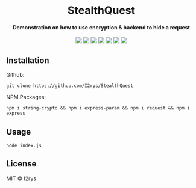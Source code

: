 
<h1 align="center">StealthQuest</h1>
<h4 align="center">Demonstration on how to use encryption & backend to hide a request</h4>
<p align="center">
	<a href="https://github.com/I2rys/StealthQuest/blob/main/LICENSE"><img src="https://img.shields.io/github/license/I2rys/StealthQuest?style=flat-square"></img></a>
	<a href="https://github.com/I2rys/StealthQuest"><img src="https://bettercodehub.com/edge/badge/I2rys/StealthQuest?branch=main"></a>
	<a href="https://github.com/I2rys/StealthQuest/issues"><img src="https://img.shields.io/github/issues/I2rys/StealthQuest.svg"></img></a>
	<a href="https://github.com/I2rys/StealthQuest"><img src="https://img.shields.io/badge/version-1.0.0-orange"></img></a>
	<a href="https://nodejs.org/"><img src="https://img.shields.io/badge/-Nodejs-green?style=flat-square&logo=Node.js"></img></a>
	<a href="https://en.wikipedia.org/wiki/HTML"><img src="https://img.shields.io/badge/HTML-239120?style=flat-square&logo=html5&logoColor=white"></img></a>
		<a href="https://www.javascript.com/"><img src="https://img.shields.io/badge/JavaScript-F7DF1E?style=flat-square&logo=javascript&logoColor=black"></img></a>
</p>


## Installation
Github:

    git clone https://github.com/I2rys/StealthQuest

NPM Packages:

    npm i string-crypto && npm i express-param && npm i request && npm i express
    
## Usage

    node index.js

## License
MIT © I2rys
